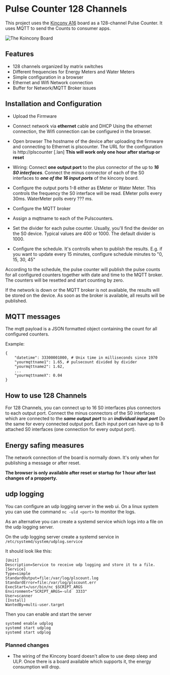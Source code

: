 # Pulse Counter 128 Channels

This project uses the [Kincony A16](https://www.kincony.com/esp32-s3-16-channel-gpio-module.html) board as a 128-channel Pulse Counter. It uses MQTT to send the Counts to consumer apps.

![The Koincony Board](https://www.kincony.com/images/KC868-A16v3/KC868-A16v3-1.jpg "Kincony Board")

## Features

- 128 channels organized by matrix switches
- Different frequencies for Energy Meters and Water Meters
- Simple configuration in a browser
- Ethernet and Wifi Network connection
- Buffer for Network/MQTT Broker issues

## Installation and Configuration

- Upload the Firmware
- Connect network via **ethernet** cable and DHCP
  Using the ethernet connection, the Wifi connection can be configured in the browser.
- Open browser
  The hostname of the device after uploading the firmware and connecting to Ethernet is plscounter.
  The URL for the configuration is http://plscounter [.lan]
  **This will work only one hour after startup or reset**
- Wiring:
  Connect **one output port** to the plus connector of the up to **_16 S0 interfaces_**.
  Connect the minus connector of each of the S0 interfaces to **_one of the 16 input ports_** of the kincony board.

- Configure the output ports 1-8 either as EMeter or Water Meter. This controls the frequency the
  S0 interface will be read. EMeter polls every 30ms. WaterMeter polls every ??? ms.
- Configure the MQTT broker
- Assign a mqttname to each of the Pulscounters.
- Set the divider for each pulse counter. Usually, you'll find the devider on the S0 device.
  Typical values are 400 or 1000. The default divider is 1000.
- Configure the schedule. It's controlls when to publish the results.
  E.g. if you want to update every 15 minutes, configure schedule minutes to "0, 15, 30, 45"

According to the schedule, the pulse counter will publish the pulse counts for all configured counters together with date and time to the MQTT broker. The counters will be resetted and start counting by zero.

If the network is down or the MQTT broker is not available, the results will be stored on the device. As soon as the broker is available, all results will be published.

## MQTT messages

The mqtt payload is a JSON formatted object containing the count for all configured counters.

Example:

```
{
    "datetime": 33300001000, # Unix time in milliseconds since 1970
    "yourmqttname1": 1.65, # pulsecount divided by divider
    "yourmqttname2": 1.62,
    ...
    "yourmqttnameX": 0.04
}
```

## How to use 128 Channels

For 128 Channels, you can connect up to 16 S0 interfaces plus connectors to each output port.
Connect the minus connectors of the S0 interfaces which are connected to the **_same output port_** to an **_individual input port_**
Do the same for every connected output port.
Each input port can have up to 8 attached S0 interfaces (one connection for every output port).

## Energy safing measures

The network connection of the board is normally down.
It's only when for publishing a message or after reset.

**The browser is only available after reset or startup for 1 hour after last changes of a propperty.**

## udp logging

You can configure an udp logging server in the web ui.
On a linux system you can use the command `nc -uld <port>` to monitor the logs.

As an alternative you can create a systemd service which logs into a file on the udp logging server.

On the udp logging server create a systemd service in `/etc/systemd/system/udplog.service`

It should look like this:

```
[Unit]
Description=Service to receive udp logging and store it to a file.
[Service]
Type=simple
StandardOutput=file:/var/log/plscount.log
StandardError=file:/var/log/plscount.err
ExecStart=/usr/bin/nc $SCRIPT_ARGS
Environment="SCRIPT_ARGS=-uld  3333"
User=scanner
[Install]
WantedBy=multi-user.target
```

Then you can enable and start the server

```
systemd enable udplog
systemd start udplog
systemd start udplog

```

### Planned changes

- The wiring of the Kincony board doesn't allow to use deep sleep and ULP.
  Once there is a board available which supports it, the energy consumption will drop.
